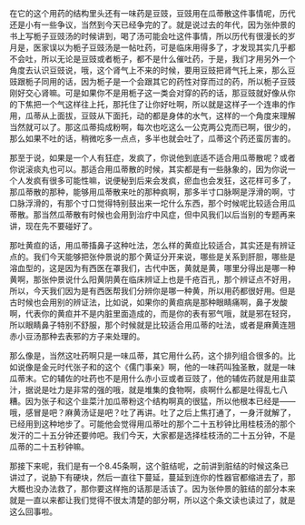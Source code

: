 在它的这个用药的结构里头还有一味药是豆豉，豆豉用在瓜蒂散这件事情呢，历代还是小有一些争议，当然到今天已经争完的了。就是说过去的年代，因为张仲景的书上写栀子豆豉汤的时候讲到，喝了汤可能会吐这件事情，所以历代有很漫长的岁月是，医家误以为栀子豆豉汤是一帖吐药，可是临床用得多了，才发现其实几乎都不会吐，所以无论是豆豉或者栀子，都不是什么催吐药，于是，我们才用另外一个角度去认识豆豉说，哦，这个肾气上不来的时候，要用豆豉把肾气托上来，那么豆豉跟栀子同用的话，因为栀子是一个会跟其它的药性对穿而过的药，所以栀子豆豉刚好交心肾嘛。可是如果你不是用栀子这一类会对穿的药的话，那豆豉就好像从你的下焦把一个气这样往上托，那托住了让你好吐啊，所以就是这样子一个连串的作用，瓜蒂从上面拔，豆豉从下面托，动的都是身体的水气，这样的一个角度来理解当然就可以了。那这瓜蒂捣成粉啊，每次也吃这么一公克两公克而已啊，很少的，那么如果不吐的话，稍微吃多一点点，多半也就会吐了，瓜蒂这个药还蛮厉害的。

那至于说，如果是一个人有狂症，发疯了，你说他到底适不适合用瓜蒂散呢？或者你说滚痰丸也可以。那适合用瓜蒂散的时候，其实都是有一些脉象的，因为你说一个人发疯有很多可能性嘛，说便秘到后来会发疯，瘀血也会发狂，这花样可多了，那瓜蒂散的那种，能够用瓜蒂散来吐的那种疯啊，那多半寸口脉啊是浮滑的啊，寸口脉浮滑的，有那个寸口觉得特别鼓出来一坨什么东西，那个时候呢比较适合用瓜蒂散。那当然瓜蒂散有时候也会用到治疗中风症，但中风我们以后当别的专题再来讲，现在先不要碰好了。

那吐黄疸的话，用瓜蒂搐鼻子这种吐法，怎么样的黄疸比较适合，其实还是有辨证点的。我们今天能够把张仲景说的那个黄证分开来说，哪些是关系到肝胆，哪些是溶血型的，这是因为有西医在罩我们，古代中医，黄就是黄，哪里分得出是哪一种黄啊，那张仲景说什么阳黄阴黄在临床辨证上也是千疮百孔，那个辨证点不好用，所以，今天我们因为是有西医帮我们分辨你是哪一种黄，所以用药都很好用。但是古时候也会用别的辨证法，比如说，如果你的黄疸病是那种眼睛痛啊，鼻子发酸啊，代表你的黄疸并不是内脏里面造成的，而是你的表有邪气哦，就是邪在轻窍，所以眼睛鼻子特别不舒服，那个时候就是比较适合用瓜蒂的吐法，或者是麻黄连翘赤小豆汤那种去表邪的方子来处理的。

那么像是，当然这吐药啊只是一味瓜蒂，其它用什么药，这个排列组合很多的。比如说像是金元时代张子和的这个《儒门事亲》啊，他的一味药叫独圣散，就是一味瓜蒂末。它的辅佐的吐药也不是用什么赤小豆或者豆豉了，他的辅佐药就是用韭菜汁，据说是吐力是非常的强的哦，就是堆集的食物啊，痰啊什么都是吐得乱七八糟。因为张子和这个韭菜汁加瓜蒂粉这个结构啊真的很猛，所以他根本已经是——哦，感冒是吧？麻黄汤证是吧？吐了再讲。吐了之后上焦打通了，一身汗就解了，已经用到这种地步了。可能他会觉得用瓜蒂吐的那个二十五秒钟比用桂枝汤的那个发汗的二十五分钟还要帅吧。我们今天，大家都是选择桂枝汤的二十五分钟，不是瓜蒂的二十五秒钟嘛。

那接下来呢，我们是有一个8.45条啊，这个脏结呢，之前讲到脏结的时候这条已讲过了，说胁下有硬块，然后一直往下蔓延，蔓延到连你的性器官都缩进去了，那大概也没办法救了，那你要这样拖的话那是活该了。因为张仲景的脏结的部分本来就是一直以来都让我们觉得不很太清楚的部分啊，所以这个条文读也读过了，就是这么回事啦。
